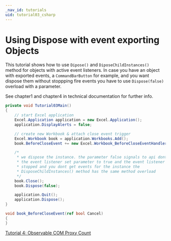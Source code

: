 ```yaml
---
_nav_id: tutorials
uid: tutorial03_csharp
---
```


# Using Dispose with event exporting Objects

This tutorial shows how to use `Dipose()` and `DiposeChildInstances()` method
for objects with active event listeners. In case you have an object with exported
events, a `CommandBarButton` for example, and you want dispose them without stoppping
fire events you have to use `Dispose(false)` overload with a parameter.

See chapter1 and chapter4 in technical documentation for further info.

```csharp
private void Tutorial03Main()
{
    // start Excel application
    Excel.Application application = new Excel.Application();
    application.DisplayAlerts = false;

    // create new Workbook & attach close event trigger
    Excel.Workbook book = application.Workbooks.Add();
    book.BeforeCloseEvent += new Excel.Workbook_BeforeCloseEventHandler(book_BeforeCloseEvent);

    /*
     * we dispose the instance. the parameter false signals to api dont release
     * the event listener set parameter to true and the event listener will
     * stopped and you dont get events for the instance the
     * DisposeChildInstances() method has the same method overload
     */
    book.Close();
    book.Dispose(false);

    application.Quit();
    application.Dispose();
}

void book_BeforeCloseEvent(ref bool Cancel)
{
}
```

[Tutorial 4: Observable COM Proxy Count](tutorial04_en_cs.html)
